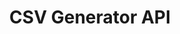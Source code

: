 ---
title: CSV Generator API
excerpt: ''
api:
  file: property-apis.json
  operationId: csv-generator-api
deprecated: false
hidden: false
metadata:
  title: ''
  description: ''
  robots: index
next:
  description: ''
---